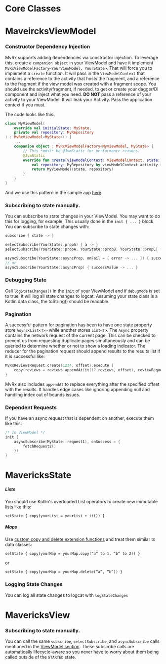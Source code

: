 # Core Classes

# MaveircksViewModel

### Constructor Dependency Injection
MvRx supports adding dependencies via constructor injection. To leverage this, create a `companion object` in your ViewModel and have it implement ` MvRxViewModelFactory<YourViewModel, YourState>`. That will force you to implement a `create` function. It will pass in the `ViewModelContext` that contains a reference to the activity that hosts the fragment, and a reference to the fragment if the view model was created with a fragment scope. You should use the activity/fragment, if needed, to get or create your dagger/DI component and inject what you need. **DO NOT** pass a reference of your activity to your ViewModel. It will leak your Activity. Pass the application context if you must.

The code looks like this:
```kotlin
class MyViewModel(
    override val initialState: MyState,
    private val repository: MyRepository
) : MvRxViewModel<MyState>() {
    ...
    companion object : MvRxViewModelFactory<MyViewModel, MyState> {
        // This *must* be @JvmStatic for performance reasons.
        @JvmStatic
        override fun create(viewModelContext: ViewModelContext, state: MyState): MyViewModel {
            val repository: MyRepository by viewModelContext.activity.inject()
            return MyViewModel(state, repository)
        }
    }
}
```
And we use this pattern in the sample app [here](https://github.com/airbnb/MvRx/blob/master/sample/src/main/java/com/airbnb/mvrx/sample/features/dadjoke/DadJokeIndexFragment.kt).

### Subscribing to state manually.
You can subscribe to state changes in your ViewModel. You may want to do this for logging, for example. This usually done in the `init { ... }` block.
You can subscribe to state changes with:

```kotlin
subscribe { state -> }
```

```kotlin
selectSubscribe(YourState::propA) { a -> }
selectSubscribe(YourState::propA, YourState::propB, YourState::propC) { a, b, c -> }
```

```kotlin
asyncSubscribe(YourState::asyncProp, onFail = { error -> ... }) { successValue -> ... }
// or
asyncSubscribe(YourState::asyncProp) { successValue -> ... }
```

### Debugging State
Call `logStateChanges()` in the `init` of your ViewModel and if `debugMode` is set to true, it will log all state changes to logcat. Assuming your state class is a Kotlin data class, the toString() should be readable.

### Pagination
A successful pattern for pagination has been to have one state property store `Async<List<T>>` while another stores `List<T>`. The `Async` property contains the network request of the current page. This can be checked to prevent us from requesting duplicate pages simultaneously and can be queried to determine whether or not to show a loading indicator.
The reducer for the pagination request should append results to the results list if it is successful like:
```kotlin
MvRxReviewsRequest.create(1234, offset).execute {
    copy(reviews = reviews.appendAt(it()?.reviews, offset), reviewRequest = it)
}
```
MvRx also includes `appendAt` to replace everything after the specified offset with the results. It handles edge cases like ignoring appending null and handling index out of bounds issues.

### Dependent Requests
If you have an async request that is dependent on another, execute them like this:
```kotlin
/* In ViewModel */
init {
    asyncSubscribe(MyState::request1), onSuccess = {
        fetchRequest2()
    })
}
```

# MavericksState
##### Lists
You should use Kotlin's overloaded List operators to create new immutable lists like this:

```
setState { copy(yourList = yourList + it()) }
```
##### Maps
Use [custom copy and delete extension functions](https://gist.github.com/gpeal/3cf0907fc80094a833f9baa309a1f627) and treat them similar to data classes:

`setState { copy(yourMap = yourMap.copy(“a” to 1, “b” to 2)) }`

or

`setState { copy(yourMap = yourMap.delete(“a”, “b”)) }`


### Logging State Changes
You can log all state changes to logcat with `logStateChanges`

# MavericksView
### Subscribing to state manually.
You can call the same `subscribe`, `selectSubscribe`, and `asyncSubscribe` calls mentioned in the [ViewModel section](https://github.com/airbnb/MvRx/wiki/Advanced-Concepts#subscribing-to-state-manually). These subscribe calls are automatically lifecycle-aware so you never have to worry about them being called outside of the `STARTED` state.
